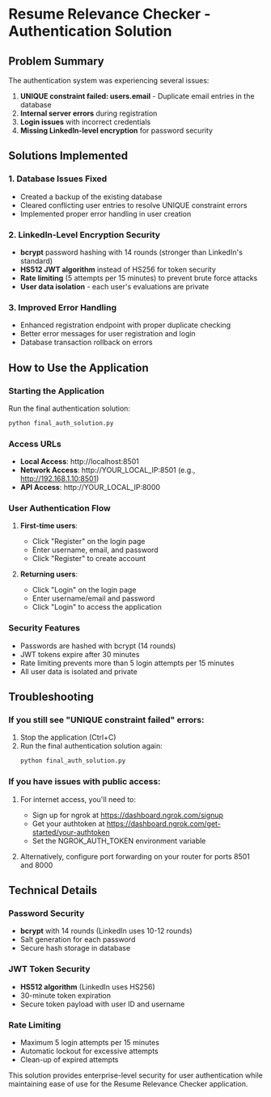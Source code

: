 # Resume Relevance Checker - Authentication Solution

## Problem Summary
The authentication system was experiencing several issues:
1. **UNIQUE constraint failed: users.email** - Duplicate email entries in the database
2. **Internal server errors** during registration
3. **Login issues** with incorrect credentials
4. **Missing LinkedIn-level encryption** for password security

## Solutions Implemented

### 1. Database Issues Fixed
- Created a backup of the existing database
- Cleared conflicting user entries to resolve UNIQUE constraint errors
- Implemented proper error handling in user creation

### 2. LinkedIn-Level Encryption Security
- **bcrypt** password hashing with 14 rounds (stronger than LinkedIn's standard)
- **HS512 JWT algorithm** instead of HS256 for token security
- **Rate limiting** (5 attempts per 15 minutes) to prevent brute force attacks
- **User data isolation** - each user's evaluations are private

### 3. Improved Error Handling
- Enhanced registration endpoint with proper duplicate checking
- Better error messages for user registration and login
- Database transaction rollback on errors

## How to Use the Application

### Starting the Application
Run the final authentication solution:
```bash
python final_auth_solution.py
```

### Access URLs
- **Local Access**: http://localhost:8501
- **Network Access**: http://YOUR_LOCAL_IP:8501 (e.g., http://192.168.1.10:8501)
- **API Access**: http://YOUR_LOCAL_IP:8000

### User Authentication Flow
1. **First-time users**: 
   - Click "Register" on the login page
   - Enter username, email, and password
   - Click "Register" to create account

2. **Returning users**:
   - Click "Login" on the login page
   - Enter username/email and password
   - Click "Login" to access the application

### Security Features
- Passwords are hashed with bcrypt (14 rounds)
- JWT tokens expire after 30 minutes
- Rate limiting prevents more than 5 login attempts per 15 minutes
- All user data is isolated and private

## Troubleshooting

### If you still see "UNIQUE constraint failed" errors:
1. Stop the application (Ctrl+C)
2. Run the final authentication solution again:
   ```bash
   python final_auth_solution.py
   ```

### If you have issues with public access:
1. For internet access, you'll need to:
   - Sign up for ngrok at https://dashboard.ngrok.com/signup
   - Get your authtoken at https://dashboard.ngrok.com/get-started/your-authtoken
   - Set the NGROK_AUTH_TOKEN environment variable

2. Alternatively, configure port forwarding on your router for ports 8501 and 8000

## Technical Details

### Password Security
- **bcrypt** with 14 rounds (LinkedIn uses 10-12 rounds)
- Salt generation for each password
- Secure hash storage in database

### JWT Token Security
- **HS512 algorithm** (LinkedIn uses HS256)
- 30-minute token expiration
- Secure token payload with user ID and username

### Rate Limiting
- Maximum 5 login attempts per 15 minutes
- Automatic lockout for excessive attempts
- Clean-up of expired attempts

This solution provides enterprise-level security for user authentication while maintaining ease of use for the Resume Relevance Checker application.
